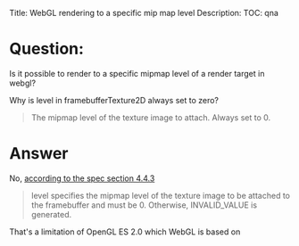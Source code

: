 Title: WebGL rendering to a specific mip map level
Description:
TOC: qna

# Question:

Is it possible to render to a specific mipmap level of a render target in webgl? 

Why is level in framebufferTexture2D always set to zero?



> The mipmap level of the texture image to attach. Always set to 0.

# Answer

No, [according to the spec section 4.4.3](https://www.khronos.org/registry/gles/specs/2.0/es_full_spec_2.0.25.pdf)

> level specifies the mipmap level of the texture image to be attached to the framebuffer and must be 0. Otherwise, INVALID_VALUE is generated.

That's a limitation of OpenGL ES 2.0 which WebGL is based on
